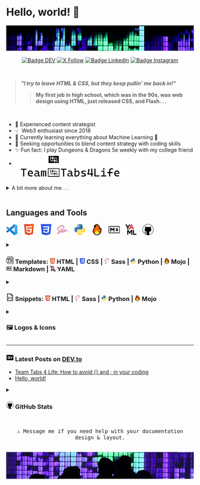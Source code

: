# Hello, world! 👋

<img src="images/header.jpg" alt="Girl in a jacket">
<div align = center>

[![Badge DEV]][DEV]
[![X Follow]][Twitter]
[![Badge LinkedIn]][LinkedIn]
[![Badge Instagram]][Instagram]

[Badge DEV]: https://img.shields.io/badge/DEV.to-ilya0x-FFFFFF?color=FFFFFF&logo=dev&logoColor=FFFFFF&labelColor=000000
[DEV]: https://dev.to/ilya0x
[X Follow]: https://img.shields.io/twitter/follow/ilya0x
[Twitter]: https://twitter.com/ilya0x
[Badge LinkedIn]: https://img.shields.io/badge/LinkedIn-Ilya_Podobedov-FFFFFF?color=FFFFFF&logo=LinkedIn&logoColor=FFFFFF&labelColor=0077B5
[LinkedIn]: https://www.linkedin.com/in/ilya0x
[Badge Instagram]: https://img.shields.io/badge/Instagram-ilya0x-FFFFFF?color=FFFFFF&logo=Instagram&logoColor=FFFFFF&labelColor=962fbf
[Instagram]: https://www.instagram.com/ilya0x/
</div>
<br>

> <b><i>"I try to leave HTML & CSS, but they keep pullin' me back in!"</i>
>> My first job in high school, which was in the 90s, was web design using HTML,
>> just released CSS, and Flash. . .</b>

<br>

- 💭&nbsp;Experienced content strategist
- 💡&nbsp;&nbsp;Web3 enthusiast since 2018
- 🌱&nbsp;Currently learning everything about Machine Learning 🤯
- 🤝&nbsp;Seeking opportunities to blend content strategy with coding skills
- ✨&nbsp;Fun fact: I play Dungeons & Dragons 5e weekly with my college friend
- ![team-tabs4life](images/team-tabs4life-light.png "Team Tabs4Life logo") ![team-tabs4life](images/team-tabs4life-dark.png "Team Tabs4Life logo")

<details>
  
<summary>A bit more about me. . .</summary>
<br>

I'm a seasoned content strategist with a background in event production and
media coordination, a Bachelor degree in Design from [UC
Davis](https://www.ucdavis.edu/ "University of California at Davis") and a dozen
[NYU](https://www.nyu.edu/ "New York University") courses under my belt. I'm all
about learning and exploring new big ideas and diving into data, trends, and
what makes people tick.  I create content strategies that cover everything from
text, pictures, audio, video, to the vibe of a physical or virtual space.

I've been in Web3 space since 2018. I have worked with over a dozen NFT and
cryptocurrency projects in various capacities, including Creative Advisor for a
NFT trading platform and Director of Communications for a blueship NFT project.
I am very optimistic and excited about Web3 space and expect great financial
infrastructure and tools to come out of it.

Lately, I've been geeking out on [Python](https://www.python.org/ "Python
programming language") and machine learning. The [MIT Introduction to Deep
Learning](https://www.youtube.com/playlist?list=PLtBw6njQRU-rwp5__7C0oIVt26ZgjG9NI)
course lectures and the [PyTorch for Deep Learning & Machine Learning – Full
Course](https://youtu.be/V_xro1bcAuA?si=i7bEsZQGZZC7rO3B) on YouTube have been
most invaluable for both, learning the theory and terminology behind Machine
Learning and Deep Learning, as well as learning the fundamentals of PyTorch
(it's a 25-hour course!). I'm also excited about learning
[Mojo🔥](https://docs.modular.com/mojo/ "Mojo programming language") from ground
up as I've been following its development since it was made accessible in May
2023.

I'm hoping to find a gig that lets me blend my event and content skills with my
new coding chops. <br>

</details>
<br>

## Languages and Tools

![VS Code](images/vscode-30.png "Visual Studio Code") &nbsp;&nbsp;
![HTML5](images/html5-30.png "HTML") &nbsp;&nbsp; ![CSS3](images/css3-30.png
"CSS") &nbsp;&nbsp; ![Sass](images/sass5-30.png "Sass") &nbsp;&nbsp;
![Python](images/python-30.png "Python") &nbsp;&nbsp; ![Mojo](images/mojo-30.png
"Mojo") &nbsp;&nbsp; ![Markdown](images/markdown-30.png "Markdown") &nbsp;&nbsp;
![YAML](images/yaml-30.png "YAML") &nbsp;&nbsp; ![GitHub](images/github-30.png
"GitHub")

<details>
  
<summary><h3><img src="images/template-20.png" alt="HTML"> Templates:
<img src="images/html5-15.png" alt="HTML"> HTML |
<img src="images/css3-15.png" alt="CSS"> CSS |
<img src="images/sass5-s-15.png" alt="Sass"> Sass |
<img src="images/python-15.png" alt="Python"> Python |
<img src="images/mojo-15.png" alt="Mojo"> Mojo |
<img src="images/markdown-15.png" alt="Markdown"> Markdown |
<img src="images/yaml-15.png" alt="YAML"> YAML</h3></summary>

<img src="images/work-in-progress-icon-70.png" alt="Work in Progress">
<br>
<table border="1">
        <tr>
            <th>Language</th>
            <th>Template Style</th>
            <th>Description</th>
        </tr>
        <tr>
            <td rowspan="3"><a href="https://github.com/ilya0x/html-templates">
            <img src="images/html5-15.png" alt="HTML"> HTML</a></td>
            <td><a href="https://github.com/ilya0x/html-templates/tree/main/generic">Generic</a></td>
            <td>Description of the Generic template</td>
        </tr>
        <tr>
            <td><a href="https://github.com/ilya0x/html-templates/tree/main/flask">Flask</a></td>
            <td>Description of the Flask template</td>
        </tr>
        <tr>
            <td><a href="https://github.com/ilya0x/html-templates/tree/main/django">Django</a></td>
            <td>Description of the Django template</td>
        </tr>
        <tr>
            <td rowspan="2"><a href="https://github.com/ilya0x/css-templates">
            <img src="images/css3-15.png" alt="CSS"> CSS</a></td>
            <td><a href="https://github.com/ilya0x/css-templates/tree/main/generic">
            Generic</a></td>
            <td>Description of the Generic template</td>
        </tr>
        <tr>
            <td><a href="https://github.com/ilya0x/css-templates/tree/main/detailed-with-notes">
            Detailed with Notes</a></td>
            <td>Description of the Detailed with Notes template</td>
        </tr>
        <tr>
            <td rowspan="2"><a href="https://github.com/ilya0x/sass-templates">
            <img src="images/sass5-s-15.png" alt="Sass"> Sass</a></td>
            <td><a href="https://github.com/ilya0x/sass-templates/tree/main/using-lsc-ext">
            Using LSC VSC extension</a></td>
            <td>Description of Using
            <a href="https://marketplace.visualstudio.com/items?itemName=glenn2223.live-sass">
            Live Sass Compiler</a> Visual Studio Code extension template</td>
        </tr>
        <tr>
            <td><a href="https://github.com/ilya0x/sass-templates/tree/main/using-gulp">
            Using Gulp</a></td>
            <td>Description of Using Gulp template</td>
        </tr>
        <tr>
            <td rowspan="7"><a href="https://github.com/ilya0x/python-templates">
            <img src="images/python-15.png" alt="Python"> Python</a></td>
            <td><a href="https://github.com/ilya0x/python-templates/tree/main/generic">Generic</a></td>
            <td>Description of the Generic template</td>
        </tr>
        <tr>
            <td><a href="https://github.com/ilya0x/python-templates/tree/main/flask">Flask</a></td>
            <td>Description of the Flask template</td>
        </tr>
        <tr>
            <td><a href="https://github.com/ilya0x/python-templates/tree/main/django">Django</a></td>
            <td>Description of the Django template</td>
        </tr>
        <tr>
            <td><a href="https://github.com/ilya0x/python-templates/tree/main/pyside6">PySide6</a></td>
            <td>Description of the PySide6 template</td>
        </tr>
        <tr>
            <td><a href="https://github.com/ilya0x/python-templates/tree/main/pytorch/generic">
            PyTorch: Generic</a></td>
            <td>Description of the PyTorch: Generic template</td>
        </tr>
        <tr>
            <td><a href="https://github.com/ilya0x/python-templates/tree/main/pytorch/torchaudio">
            PyTorch: TorchAudio</a></td>
            <td>Description of the PyTorch: TorchAudio template</td>
        </tr>
        <tr>
            <td><a href="https://github.com/ilya0x/python-templates/tree/main/pygame">PyGame</a></td>
            <td>Description of the PyGame template</td>
        </tr>
        <tr>
            <td><a href="https://github.com/ilya0x/mojo-templates">
            <img src="images/mojo-15.png" alt="Mojo"> Mojo</a></td>
            <td><a href="https://github.com/ilya0x/mojo-templates/tree/main/generic">Generic</a></td>
            <td>Description of the Generic template</td>
        </tr>
        <tr>
            <td rowspan="2"><a href="https://github.com/ilya0x/markdown-templates">
            <img src="images/markdown-15.png" alt="Markdown"> Markdown</a></td>
            <td><a href="https://github.com/ilya0x/markdown-templates/tree/main/github-repository-readme">
            GitHub Repository README</a></td>
            <td>Description of the GitHub README template</td>
        </tr>
        <tr>
            <td><a href="https://github.com/ilya0x/markdown-templates/tree/main/github-profile-readme">
            GitHub Profile README</a></td>
            <td>Description of the GitHub Profile README template</td>
        </tr>
        <tr>
            <td rowspan="2"><a href="https://github.com/ilya0x/yaml-templates">
            <img src="images/yaml-15.png" alt="YAML"> YAML</a></td>
            <td><a href="https://github.com/ilya0x/yaml-templates/tree/main/generic">Generic</a></td>
            <td>Description of the Generic template</td>
        </tr>
        <tr>
            <td><a href="https://github.com/ilya0x/yaml-templates/tree/main/github-stats">
            GitHub Stats</a></td>
            <td>Description of the GitHub Stats template</td>
        </tr>
    </table>

</details>

<details>
  
<summary><h3><img src="images/json-20.png" alt="HTML"> Snippets:
<img src="images/html5-15.png" alt="HTML"> HTML |
<img src="images/sass5-s-15.png" alt="Sass"> Sass |
<img src="images/python-15.png" alt="Python"> Python |
<img src="images/mojo-15.png" alt="Mojo"> Mojo</h3></summary>

<img src="images/work-in-progress-icon-70.png" alt="Work in Progress">
<br>

- <img src="images/html5-15.png" alt="HTML"> HTML
- <img src="images/sass5-s-15.png" alt="Sass"> Sass
- <img src="images/python-15.png" alt="Python"> Python
- <img src="images/mojo-15.png" alt="Mojo"> Mojo

</details>

<details>
  
<summary><h3>🖼 Logos & Icons</h3></summary>

<img src="images/work-in-progress-icon-70.png" alt="Work in Progress">
<br>

Coming Soon: Table of all icons and logos I use, in 5 convenient sizes, some in
2 versions for light and dark modes on GitHub.

</details>

---

### <img src="images/dev-20.png" alt="DEV.to logo"> Latest Posts on [DEV.to](https://dev.to/)
<!-- BLOG-POST-LIST:START -->
- [Team Tabs 4 Life: How to avoid {} and ; in your coding](https://dev.to/ilya0x/team-tabs-4-life-how-to-avoid-and-in-your-coding-4mb)
- [Hello, world!](https://dev.to/ilya0x/hello-world-jl7)
<!-- BLOG-POST-LIST:END -->

<details>
  
<summary><h3><img src="images/github-20.png" alt="HTML"> GitHub Stats</h3></summary>

[![Anurag's GitHub stats](https://github-readme-stats.vercel.app/api?username=ilya0x)](https://github.com/anuraghazra/github-readme-stats)

</details>

<div align = center>

<kbd><br>
⚠ Message me if you need help with your documentation design & layout.
<br><br></kbd>

<img src="images/footer.jpg" alt="Girl in a jacket">
</div>

 <!-- Reference Links: -->
<!-- Consolidate all links below:
[twitter]
[linkedin]
[instagram]
[ucd]:
[nyu]:
[python]:
[mit-dl-coudse]:
[pytorch-coudse]:
[mojo]:
-->